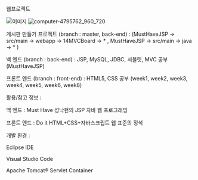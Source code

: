 웹프로젝트 

![이미지](https://user-images.githubusercontent.com/82083624/208305147-4e664578-36f3-49ec-a554-75c9893ae153.PNG)
![computer-4795762_960_720](https://user-images.githubusercontent.com/82083624/215960086-17e0ff73-e063-47dc-b5e0-51422516a148.jpg)


게시판 만들기 프로젝트 (branch : master, back-end) : (MustHaveJSP -> src/main -> webapp -> 14MVCBoard -> * , MustHaveJSP -> src/main -> java -> * )

백 엔드 (branch : back-end) : JSP, MySQL, JDBC, 서블릿, MVC 공부 (MustHaveJSP)

프론트 엔드 (branch : front-end) : HTML5, CSS 공부 (week1, week2, week3, week4, week5, week6, week8)



활용/참고 정보 :

백 엔드 : Must Have 성낙현의 JSP 자바 웹 프로그래밍

프론트 엔드 : Do it HTML+CSS+자바스크립트 웹 표준의 정석

개발 환경 :

Eclipse IDE

Visual Studio Code

Apache Tomcat® Servlet Container

